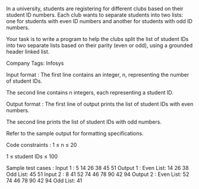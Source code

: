 In a university, students are registering for different clubs based on their student ID numbers. Each club wants to separate students into two lists: one for students with even ID numbers and another for students with odd ID numbers. 



Your task is to write a program to help the clubs split the list of student IDs into two separate lists based on their parity (even or odd), using a grounded header linked list.



Company Tags: Infosys

Input format :
The first line contains an integer, n, representing the number of student IDs.

The second line contains n integers, each representing a student ID.

Output format :
The first line of output prints the list of student IDs with even numbers.

The second line prints the list of student IDs with odd numbers.



Refer to the sample output for formatting specifications.

Code constraints :
1 ≤ n ≤ 20

1 ≤ student IDs ≤ 100

Sample test cases :
Input 1 :
5
14 26 38 45 51
Output 1 :
Even List: 14 26 38 
Odd List: 45 51 
Input 2 :
8
41 52 74 46 78 90 42 94
Output 2 :
Even List: 52 74 46 78 90 42 94 
Odd List: 41 
